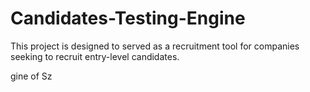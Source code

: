 # Candidates-Testing-Engine
This project is designed to served as a recruitment tool for companies seeking to recruit entry-level candidates.

gine of Sz




